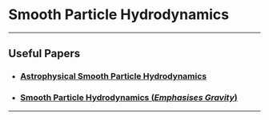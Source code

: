 # Smooth Particle Hydrodynamics

---
## **Useful Papers**
- ### [Astrophysical Smooth Particle Hydrodynamics](https://arxiv.org/pdf/0903.5075.pdf)
- ### [Smooth Particle Hydrodynamics (*Emphasises Gravity*)](https://arxiv.org/pdf/1007.1245.pdf)
---

